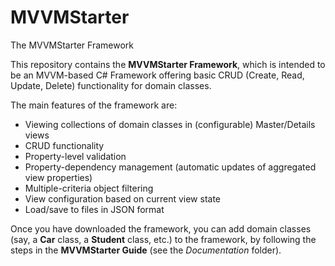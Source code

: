 # MVVMStarter
The MVVMStarter Framework

This repository contains the **MVVMStarter Framework**, which is intended to be an MVVM-based C# Framework offering basic CRUD (Create, Read, Update, Delete) functionality for domain classes.

The main features of the framework are:
* Viewing collections of domain classes in (configurable) Master/Details views
* CRUD functionality
* Property-level validation
* Property-dependency management (automatic updates of aggregated view properties)
* Multiple-criteria object filtering
* View configuration based on current view state
* Load/save to files in JSON format

Once you have downloaded the framework, you can add domain classes (say, a **Car** class, a **Student** class, etc.) to the framework, by following the steps in the **MVVMStarter Guide** (see the *Documentation* folder).
